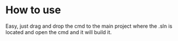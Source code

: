 # How to use
Easy, just drag and drop the cmd to the main project where the .sln is located and open the cmd and it will build it.
